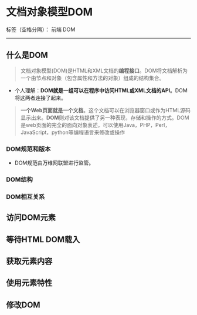 ﻿# 文档对象模型DOM

标签（空格分隔）： 前端 DOM

---

## **什么是DOM**
> 文档对象模型(DOM)是HTML和XML文档的**编程接口**。DOM将文档解析为一个由节点和对象（包含属性和方法的对象）组成的结构集合。

- 个人理解：**DOM就是一组可以在程序中访问HTML或XML文档的API**。DOM将这两者连接了起来。

> **一个Web页面就是一个文档**。这个文档可以在浏览器窗口或作为HTML源码显示出来。**DOM**则对该文档提供了另一种表现，存储和操作的方式。DOM是web页面的完全的面向对象表述，可以使用Java，PHP，Perl，JavaScript，python等编程语言来修改或操作

### **DOM规范和版本**
- DOM规范由万维网联盟进行监管。

### **DOM结构**
### **DOM相互关系**

## **访问DOM元素**
## **等待HTML DOM载入**
## **获取元素内容**
## **使用元素特性**
## **修改DOM**


